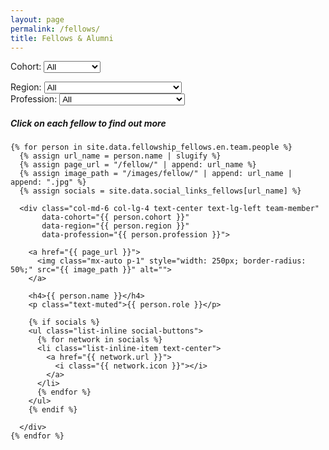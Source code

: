 ```yaml
---
layout: page
permalink: /fellows/
title: Fellows & Alumni
---
```


<!-- Filters -->
<div id="filters" class="mb-3">
  <label for="cohort-filter">Cohort:</label>
  <select id="cohort-filter">
    <option value="">All</option>
    <option value="4">4 (2025-26)</option>
    <option value="3">3 (2024-25)</option>
    <option value="2">2 (2023-24)</option>
    <option value="1">1 (2022-23)</option>
    <!-- Add more cohort options if needed -->
  </select>
  <br>

  <label for="region-filter">Region:</label>
  <select id="region-filter">
    <option value="">All</option>
    <option value="East of England">East of England</option>
    <option value="London">London</option>
    <option value="Midlands">Midlands</option>
    <option value="North West">North West</option>
    <option value="Scotland">Scotland</option>
    <option value="South East- Kent, Surrey, Sussex">South East- Kent, Surrey, Sussex</option>
    <option value="South East- Thames Valley">South East- Thames Valley</option>
    <option value="South East- Wessex">South East- Wessex</option>
    <option value="South West">South West</option>
    <option value="Wales">Wales</option>
    <option value="International">International</option>
    <!-- Add more region options if needed -->
  </select>
  <br>
    <label for="profession-filter">Profession:</label>
  <select id="profession-filter">
    <option value="">All</option>
    <option value="Anaesthetics & Intensive Care">Anaesthetics & Intensive Care</option>
    <option value="Dentistry">Dentistry</option>
    <option value="Emergency Medicine">Emergency Medicine</option>
    <option value="General Practice">General Practice</option>
    <option value="Healthcare Science">Healthcare Science</option>
    <option value="Obstetrics & Gynaecology">Obstetrics & Gynaecology</option>
    <option value="Ophthalmology">Ophthalmology</option>
    <option value="Optometry">Optometry</option>
    <option value="Paediatrics">Paediatrics</option>
    <option value="Pathology">Pathology</option>
    <option value="Pharmacy">Pharmacy</option>
    <option value="Physiotherapy">Physiotherapy</option>
    <option value="Public Health">Public Health</option>
    <option value="Medicine">Medicine</option>
    <option value="Radiology">Radiology</option>
    <option value="Surgery">Surgery</option>
    <!-- Add more cohort options if needed -->
  </select>
  <br>
</div>

<!-- Team -->
<h5>Click on each fellow to find out more</h5>
<div class="container">
  <div class="row pt-3">

    {% for person in site.data.fellowship_fellows.en.team.people %}
      {% assign url_name = person.name | slugify %}
      {% assign page_url = "/fellow/" | append: url_name %}
      {% assign image_path = "/images/fellow/" | append: url_name | append: ".jpg" %}
      {% assign socials = site.data.social_links_fellows[url_name] %}

      <div class="col-md-6 col-lg-4 text-center text-lg-left team-member"
           data-cohort="{{ person.cohort }}"
           data-region="{{ person.region }}"
           data-profession="{{ person.profession }}">

        <a href="{{ page_url }}">
          <img class="mx-auto p-1" style="width: 250px; border-radius: 50%;" src="{{ image_path }}" alt="">
        </a>

        <h4>{{ person.name }}</h4>
        <p class="text-muted">{{ person.role }}</p>

        {% if socials %}
        <ul class="list-inline social-buttons">
          {% for network in socials %}
          <li class="list-inline-item text-center">
            <a href="{{ network.url }}">
              <i class="{{ network.icon }}"></i>
            </a>
          </li>
          {% endfor %}
        </ul>
        {% endif %}

      </div>
    {% endfor %}

  </div>
</div>
<!-- End Team -->

<script>
function initializeFilters() {
  const cohortFilter = document.getElementById('cohort-filter');
  const regionFilter = document.getElementById('region-filter');
  const professionFilter = document.getElementById('profession-filter');
  const members = document.querySelectorAll('.team-member');

  if (!cohortFilter || !regionFilter || !professionFilter || members.length === 0) {
    return;
  }

  function getQueryParam(name) {
    const urlParams = new URLSearchParams(window.location.search);
    return urlParams.get(name);
  }

  // Set filters based on URL parameters
  const cohortParam = getQueryParam('cohort');
  const regionParam = getQueryParam('region');
  const professionParam = getQueryParam('profession');

  if (cohortParam) cohortFilter.value = cohortParam;
  if (regionParam) regionFilter.value = regionParam;
  if (professionParam) professionFilter.value = professionParam;

  function filterMembers() {
    const cohort = cohortFilter.value;
    const region = regionFilter.value;
    const profession = professionFilter.value;

    members.forEach(member => {
      const matchCohort = !cohort || member.dataset.cohort === cohort;
      const matchRegion = !region || member.dataset.region === region;
      const matchProfession = !profession || member.dataset.profession === profession;

      member.style.display = (matchCohort && matchRegion && matchProfession) ? '' : 'none';
    });

    // Update URL parameters
    const params = new URLSearchParams();
    if (cohort) params.set('cohort', cohort);
    if (region) params.set('region', region);
    if (profession) params.set('profession', profession);
    const newUrl = window.location.pathname + (params.toString() ? '?' + params.toString() : '');
    window.history.replaceState({}, '', newUrl);
  }

  cohortFilter.addEventListener('change', filterMembers);
  regionFilter.addEventListener('change', filterMembers);
  professionFilter.addEventListener('change', filterMembers);

  filterMembers(); // Run once on page load
}

initializeFilters();
</script>
